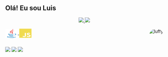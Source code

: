 ## Olá! Eu sou Luis
<div align="center">
  <a href="https://github.com/luisgomes2002">
  <img height="160em" src="https://github-readme-stats.vercel.app/api?username=luisgomes2002&show_icons=true&theme=tokyonight&include_all_commits=true&count_private=true"/>
  <img height="130em" src="https://github-readme-stats.vercel.app/api/top-langs/?username=luisgomes2002&layout=compact&langs_count=7&theme=tokyonight"/>
</div>
  <div style="display: inline_block"><br>
  <img align="center" alt="Luis-Java" height="30" width="40" src="https://raw.githubusercontent.com/devicons/devicon/master/icons/java/java-original.svg">
  <img align="center" alt="Luis-Js" height="30" width="40" src="https://raw.githubusercontent.com/devicons/devicon/master/icons/javascript/javascript-plain.svg">
  <img align="right" alt="luffy" height="150" style="border-radius:50px;" src="https://c.tenor.com/yFKbJFsOvs4AAAAC/luffy-smile-luffy-giggle.gif">
</div>
  
 ##
  
<div> 
  <a href="https://www.instagram.com/_gomesluis/" target="_blank"><img src="https://img.shields.io/badge/-Instagram-%23E4405F?style=for-the-badge&logo=instagram&logoColor=white" target="_blank"></a>
  <a href = "mailto:luisgmgomes@gmail.com"><img src="https://img.shields.io/badge/-Gmail-%23333?style=for-the-badge&logo=gmail&logoColor=white" target="_blank"></a>
  <a href="https://www.linkedin.com/in/luis-gomes-8462b321a/" target="_blank"><img src="https://img.shields.io/badge/-LinkedIn-%230077B5?style=for-the-badge&logo=linkedin&logoColor=white" target="_blank"></a> 
 
</div>
